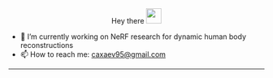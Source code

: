 <div align="center">
 Hey there  
  <img src="https://media.giphy.com/media/hvRJCLFzcasrR4ia7z/giphy.gif" width="30px"/>
</div>

- 🔭 I’m currently working on NeRF research for dynamic human body reconstructions
- 📫 How to reach me: caxaev95@gmail.com

---

<div align="center">
  <img src="https://komarev.com/ghpvc/?username=ivanvoid&style=flat-square&color=blue" alt=""/>
</div>


<!--
**ivanvoid/ivanvoid** is a ✨ _special_ ✨ repository because its `README.md` (this file) appears on your GitHub profile.

Here are some ideas to get you started:

- 🔭 I’m currently working on ...
- 🌱 I’m currently learning ...
- 👯 I’m looking to collaborate on ...
- 🤔 I’m looking for help with ...
- 💬 Ask me about ...
- 📫 How to reach me: ...
- 😄 Pronouns: ...
- ⚡ Fun fact: ...
-->
